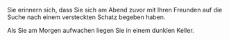 Sie erinnern sich, dass Sie sich am Abend zuvor mit Ihren
Freunden auf die Suche nach einem versteckten Schatz begeben
haben.

Als Sie am Morgen aufwachen liegen Sie in einem dunklen Keller.